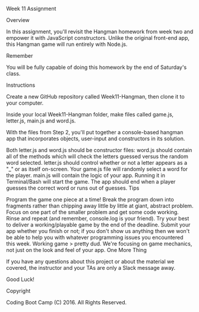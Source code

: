 Week 11 Assignment

Overview

In this assignment, you'll revisit the Hangman homework from week two and empower it with JavaScript constructors. Unlike the original front-end app, this Hangman game will run entirely with Node.js.

Remember

You will be fully capable of doing this homework by the end of Saturday's class.

Instructions

Create a new GitHub repository called Week11-Hangman, then clone it to your computer.

Inside your local Week11-Hangman folder, make files called game.js, letter.js, main.js and word.js.

With the files from Step 2, you'll put together a console-based hangman app that incorporates objects, user-input and constructors in its solution.

Both letter.js and word.js should be constructor files:
word.js should contain all of the methods which will check the letters guessed versus the random word selected.
letter.js should control whether or not a letter appears as a "_" or as itself on-screen.
Your game.js file will randomly select a word for the player.
main.js will contain the logic of your app. Running it in Terminal/Bash will start the game.
The app should end when a player guesses the correct word or runs out of guesses.
Tips

Program the game one piece at a time! Break the program down into fragments rather than chipping away little by little at giant, abstract problem.
Focus on one part of the smaller problem and get some code working.
Rinse and repeat (and remember, console.log is your friend).
Try your best to deliver a working/playable game by the end of the deadline.
Submit your app whether you finish or not; if you don't show us anything then we won't be able to help you with whatever programming issues you encountered this week.
Working game > pretty dud. We're focusing on game mechanics, not just on the look and feel of your app.
One More Thing

If you have any questions about this project or about the material we covered, the instructor and your TAs are only a Slack message away.

Good Luck!

Copyright

Coding Boot Camp (C) 2016. All Rights Reserved.